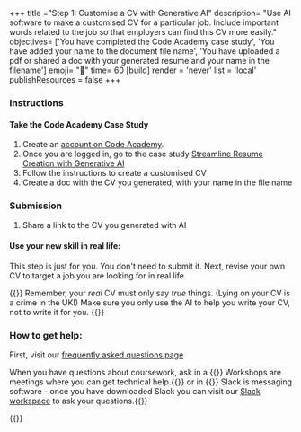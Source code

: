 +++
title ="Step 1: Customise a CV with Generative AI"
description= "Use AI software to make a customised CV for a particular job. Include important words related to the job so that employers can find this CV more easily."
objectives= ['You have completed the Code Academy case study', 'You have added your name to the document file name', 'You have uploaded a pdf or shared a doc with your generated resume and your name in the filename']
emoji= "🤖"
time= 60
[build]
  render = 'never'
  list = 'local'
  publishResources = false 
+++

### Instructions

#### Take the Code Academy Case Study

1. Create an [account on Code Academy](https://www.codecademy.com/login).
1. Once you are logged in, go to the case study [Streamline Resume Creation with Generative AI](https://www.codecademy.com/courses/streamline-resume-creation-with-generative-ai-case-study)
1. Follow the instructions to create a customised CV
1. Create a doc with the CV you generated, with your name in the file name

### Submission

1. Share a link to the CV you generated with AI

#### Use your new skill in real life:

This step is just for you. You don't need to submit it. Next, revise your own CV to target a job you are looking for in real life.

{{<note type="tip" title="Be careful with Generative AI">}}
Remember, your _real_ CV must only say _true_ things. (Lying on your CV is a crime in the UK!) Make sure you only use the AI to help you write your CV, not to write it for you.
{{</note>}}

### How to get help:

First, visit our [frequently asked questions page](https://codeyourfuture.zendesk.com/hc/en-us)

When you have questions about coursework, ask in a {{<tooltip title="CodeYourFuture workshop">}} Workshops are meetings where you can get technical help.{{</tooltip>}} or in {{<tooltip title="Slack">}} Slack is messaging software - once you have downloaded Slack you can visit our [Slack workspace](https://cyf-introtodigital.slack.com/signup#/domain-signup) to ask your questions.{{</tooltip>}}

{{<blocklink
  src="https://www.codecademy.com/courses/streamline-resume-creation-with-generative-ai-case-study"
  name="Streamline Resume Creation with Generative AI"
  caption="Code Academy">}}
